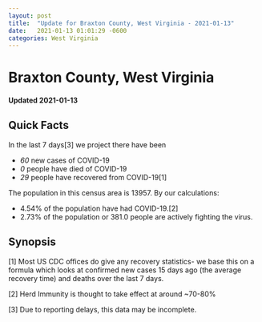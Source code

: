```yaml
---
layout: post
title:  "Update for Braxton County, West Virginia - 2021-01-13"
date:   2021-01-13 01:01:29 -0600
categories: West Virginia
---
```


# Braxton County, West Virginia
#### Updated 2021-01-13

## Quick Facts

In the last 7 days[3] we project there have been
- *60* new cases of COVID-19
- *0* people have died of COVID-19
- *29* people have recovered from COVID-19[1]

The population in this census area is 13957. By our calculations:
- 4.54% of the population have had COVID-19.[2]
- 2.73% of the population or 381.0 people are actively fighting the virus.

## Synopsis




[1] Most US CDC offices do give any recovery statistics- we base this on a formula which looks at confirmed new cases
15 days ago (the average recovery time) and deaths over the last 7 days.

[2] Herd Immunity is thought to take effect at around ~70-80%

[3] Due to reporting delays, this data may be incomplete.
 
    